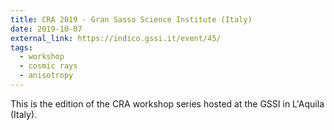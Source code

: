 ```yaml
---
title: CRA 2019 - Gran Sasso Science Institute (Italy)
date: 2019-10-07
external_link: https://indico.gssi.it/event/45/
tags:
  - workshop
  - cosmic rays
  - anisotropy
---
```


This is the edition of the CRA workshop series hosted at the GSSI in L'Aquila (Italy).

<!--more-->
